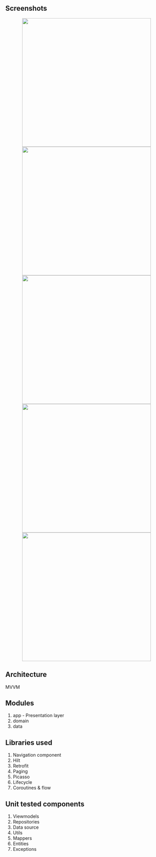 ## Screenshots
<div align="center">
    <img src="https://github.com/AhmedAshrafG/cw-interview-Ashok-Kumar/blob/feat/pokemon_collection/screenshots/loading.png" width="400px"</img>
    <img src="https://github.com/AhmedAshrafG/cw-interview-Ashok-Kumar/blob/feat/pokemon_collection/screenshots/pokemon_list.png" width="400px"</img>
    <img src="https://github.com/AhmedAshrafG/cw-interview-Ashok-Kumar/blob/feat/pokemon_collection/screenshots/network_error.png" width="400px"</img>
    <img src="https://github.com/AhmedAshrafG/cw-interview-Ashok-Kumar/blob/feat/pokemon_collection/screenshots/details.png" width="400px"</img>
    <img src="https://github.com/AhmedAshrafG/cw-interview-Ashok-Kumar/blob/feat/pokemon_collection/screenshots/no_internet.png" width="400px"</img>
</div>

## Architecture
MVVM

## Modules
1. app - Presentation layer
2. domain
3. data

## Libraries used
1. Navigation component
2. Hilt
3. Retrofit
4. Paging
5. Picasso
6. Lifecycle
7. Coroutines & flow


## Unit tested components
1. Viewmodels
2. Repositories
3. Data source
4. Utils
5. Mappers
6. Entities
7. Exceptions
